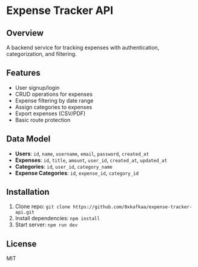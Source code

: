 # Expense Tracker API

## Overview

A backend service for tracking expenses with authentication, categorization, and filtering.

## Features

- User signup/login
- CRUD operations for expenses
- Expense filtering by date range
- Assign categories to expenses
- Export expenses (CSV/PDF)
- Basic route protection

## Data Model

- **Users**: `id`, `name`, `username`, `email`, `password`, `created_at`
- **Expenses**: `id`, `title`, `amount`, `user_id`, `created_at`, `updated_at`
- **Categories**: `id`, `user_id`, `category_name`
- **Expense Categories**: `id`, `expense_id`, `category_id`

## Installation

1. Clone repo: `git clone https://github.com/0xkafkaa/expense-tracker-api.git`
2. Install dependencies: `npm install`
3. Start server: `npm run dev`

## License

MIT
